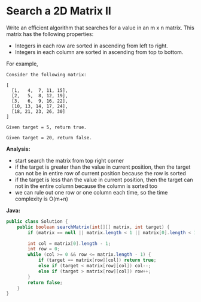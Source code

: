 # Search a 2D Matrix II

Write an efficient algorithm that searches for a value in an m x n matrix. This matrix has the following properties:

- Integers in each row are sorted in ascending from left to right.
- Integers in each column are sorted in ascending from top to bottom.

For example,

    Consider the following matrix:

    [
      [1,   4,  7, 11, 15],
      [2,   5,  8, 12, 19],
      [3,   6,  9, 16, 22],
      [10, 13, 14, 17, 24],
      [18, 21, 23, 26, 30]
    ]

    Given target = 5, return true.

    Given target = 20, return false.

**Analysis:**
- start search the matrix from top right corner
- if the target is greater than the value in current position, then the target can not be in entire row of current position because the row is sorted
- if the target is less than the value in current position, then the target can not in the entire column because the column is sorted too
- we can rule out one row or one column each time, so the time complexity is O(m+n)

**Java:**
```java
public class Solution {
    public boolean searchMatrix(int[][] matrix, int target) {
        if (matrix == null || matrix.length < 1 || matrix[0].length < 1)  return false;

        int col = matrix[0].length - 1;
        int row = 0;
        while (col >= 0 && row <= matrix.length - 1) {
            if (target == matrix[row][col]) return true;
            else if (target < matrix[row][col]) col--;
            else if (target > matrix[row][col]) row++;
        }
        return false;
    }
}
```
